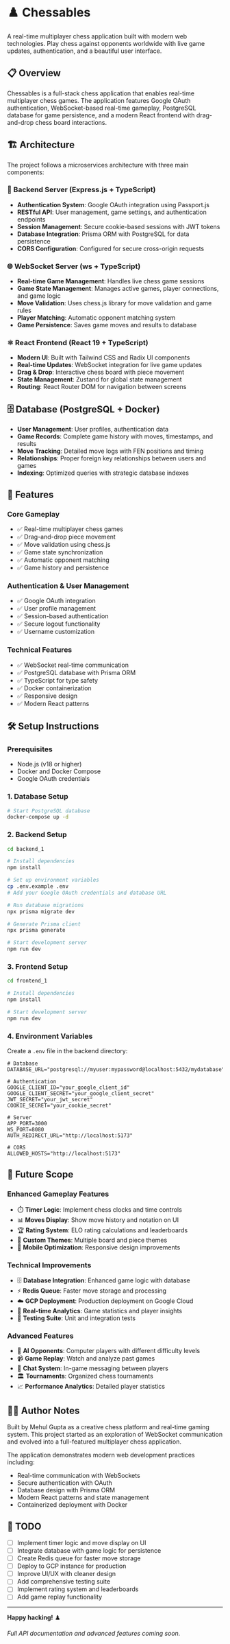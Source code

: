 # ♟️ Chessables

A real-time multiplayer chess application built with modern web technologies. Play chess against opponents worldwide with live game updates, authentication, and a beautiful user interface.

## 📋 Overview

Chessables is a full-stack chess application that enables real-time multiplayer chess games. The application features Google OAuth authentication, WebSocket-based real-time gameplay, PostgreSQL database for game persistence, and a modern React frontend with drag-and-drop chess board interactions.

## 🏗️ Architecture

The project follows a microservices architecture with three main components:

### 🔧 Backend Server (Express.js + TypeScript)

- **Authentication System**: Google OAuth integration using Passport.js
- **RESTful API**: User management, game settings, and authentication endpoints
- **Session Management**: Secure cookie-based sessions with JWT tokens
- **Database Integration**: Prisma ORM with PostgreSQL for data persistence
- **CORS Configuration**: Configured for secure cross-origin requests

### 🌐 WebSocket Server (ws + TypeScript)

- **Real-time Game Management**: Handles live chess game sessions
- **Game State Management**: Manages active games, player connections, and game logic
- **Move Validation**: Uses chess.js library for move validation and game rules
- **Player Matching**: Automatic opponent matching system
- **Game Persistence**: Saves game moves and results to database

### ⚛️ React Frontend (React 19 + TypeScript)

- **Modern UI**: Built with Tailwind CSS and Radix UI components
- **Real-time Updates**: WebSocket integration for live game updates
- **Drag & Drop**: Interactive chess board with piece movement
- **State Management**: Zustand for global state management
- **Routing**: React Router DOM for navigation between screens

## 🗄️ Database (PostgreSQL + Docker)

- **User Management**: User profiles, authentication data
- **Game Records**: Complete game history with moves, timestamps, and results
- **Move Tracking**: Detailed move logs with FEN positions and timing
- **Relationships**: Proper foreign key relationships between users and games
- **Indexing**: Optimized queries with strategic database indexes

## 🚀 Features

### Core Gameplay

- ✅ Real-time multiplayer chess games
- ✅ Drag-and-drop piece movement
- ✅ Move validation using chess.js
- ✅ Game state synchronization
- ✅ Automatic opponent matching
- ✅ Game history and persistence

### Authentication & User Management

- ✅ Google OAuth integration
- ✅ User profile management
- ✅ Session-based authentication
- ✅ Secure logout functionality
- ✅ Username customization

### Technical Features

- ✅ WebSocket real-time communication
- ✅ PostgreSQL database with Prisma ORM
- ✅ TypeScript for type safety
- ✅ Docker containerization
- ✅ Responsive design
- ✅ Modern React patterns

## 🛠️ Setup Instructions

### Prerequisites

- Node.js (v18 or higher)
- Docker and Docker Compose
- Google OAuth credentials

### 1. Database Setup

```bash
# Start PostgreSQL database
docker-compose up -d
```

### 2. Backend Setup

```bash
cd backend_1

# Install dependencies
npm install

# Set up environment variables
cp .env.example .env
# Add your Google OAuth credentials and database URL

# Run database migrations
npx prisma migrate dev

# Generate Prisma client
npx prisma generate

# Start development server
npm run dev
```

### 3. Frontend Setup

```bash
cd frontend_1

# Install dependencies
npm install

# Start development server
npm run dev
```

### 4. Environment Variables

Create a `.env` file in the backend directory:

```env
# Database
DATABASE_URL="postgresql://myuser:mypassword@localhost:5432/mydatabase"

# Authentication
GOOGLE_CLIENT_ID="your_google_client_id"
GOOGLE_CLIENT_SECRET="your_google_client_secret"
JWT_SECRET="your_jwt_secret"
COOKIE_SECRET="your_cookie_secret"

# Server
APP_PORT=3000
WS_PORT=8080
AUTH_REDIRECT_URL="http://localhost:5173"

# CORS
ALLOWED_HOSTS="http://localhost:5173"
```

## 🎯 Future Scope

### Enhanced Gameplay Features

- ⏱️ **Timer Logic**: Implement chess clocks and time controls
- 📊 **Moves Display**: Show move history and notation on UI
- 🏆 **Rating System**: ELO rating calculations and leaderboards
- 🎨 **Custom Themes**: Multiple board and piece themes
- 📱 **Mobile Optimization**: Responsive design improvements

### Technical Improvements

- 🗄️ **Database Integration**: Enhanced game logic with database
- ⚡ **Redis Queue**: Faster move storage and processing
- ☁️ **GCP Deployment**: Production deployment on Google Cloud
- 🔄 **Real-time Analytics**: Game statistics and player insights
- 🧪 **Testing Suite**: Unit and integration tests

### Advanced Features

- 🤖 **AI Opponents**: Computer players with different difficulty levels
- 📹 **Game Replay**: Watch and analyze past games
- 💬 **Chat System**: In-game messaging between players
- 🏛️ **Tournaments**: Organized chess tournaments
- 📈 **Performance Analytics**: Detailed player statistics

## 👨‍💻 Author Notes

Built by Mehul Gupta as a creative chess platform and real-time gaming system. This project started as an exploration of WebSocket communication and evolved into a full-featured multiplayer chess application.

The application demonstrates modern web development practices including:

- Real-time communication with WebSockets
- Secure authentication with OAuth
- Database design with Prisma ORM
- Modern React patterns and state management
- Containerized deployment with Docker

## 📝 TODO

- [ ] Implement timer logic and move display on UI
- [ ] Integrate database with game logic for persistence
- [ ] Create Redis queue for faster move storage
- [ ] Deploy to GCP instance for production
- [ ] Improve UI/UX with cleaner design
- [ ] Add comprehensive testing suite
- [ ] Implement rating system and leaderboards
- [ ] Add game replay functionality

---

**Happy hacking!** ♟️

_Full API documentation and advanced features coming soon._
